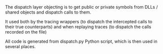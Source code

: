 The dispatch layer objecting is to get public or private symbols from DLLs /
shared objects and dispatch calls to them.

It used both by the tracing wrappers (to dispatch the intercepted calls to
their true counterparts) and when replaying traces (to dispatch the calls
recorded on the file)

All code is generated from dispatch.py Python script, which is then used in
several places.
